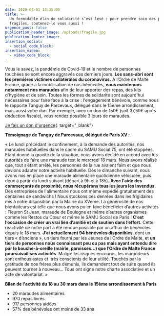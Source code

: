 ```yaml
---
date: 2020-04-01 13:35:00
title: >-
  Un formidable élan de solidarité s’est levé : pour prendre soin des plus
  fragiles, soutenez-le vous aussi !
urgence_post: false
publication_header_image: /uploads/fragile.jpg
publication_footer_image:
insertion_social:
  - social_code_block:
insertion_video:
  - video_code_block:
---
```


Vous le savez, la pand&eacute;mie de Covid-19 et le nombre de personnes touch&eacute;es se sont encore aggrav&eacute;s ces derniers jours. **Les sans-abri sont les premi&egrave;res victimes collat&eacute;rales du coronavirus.** A l’Ordre de Malte France, gr&acirc;ce &agrave; la mobilisation de nos b&eacute;n&eacute;voles,&nbsp;**nous maintenons notamment nos maraudes**&nbsp;afin de leur apporter des repas, des kits d’hygi&egrave;ne et de soin. Toutes les formes de solidarit&eacute; sont aujourd'hui n&eacute;cessaires pour faire face &agrave; la crise : l'engagement b&eacute;n&eacute;vole, comme nous le rapporte Tanguy de Parcevaux, d&eacute;l&eacute;gu&eacute; dans le 15&egrave;me arrondissement, mais aussi votre don. Par exemple, avec un don de 150€ (soit 37,50€ apr&egrave;s d&eacute;duction fiscale), vous rendez possible 3 jours de maraudes.

[Je fais un don d'urgence](https://don.ordredemaltefrance.org/?cid=11&amp;reserved_code_origine=webcovid){: target="_blank"}

**T&eacute;moignage de Tanguy de Parcevaux, d&eacute;l&eacute;gu&eacute; de Paris XV :**

&laquo; Le lundi pr&eacute;c&eacute;dant le confinement, &agrave; la demande des autorit&eacute;s, nos maraudes habituelles dans le cadre du SAMU Social 75, ont &eacute;t&eacute; stopp&eacute;es. Etant donn&eacute; la gravit&eacute; de la situation, nous avons d&eacute;cid&eacute; en accord avec les autorit&eacute;s de faire une maraude test le mercredi 18 mars. Nous avons r&eacute;alis&eacute; que, tout s’&eacute;tant arr&ecirc;t&eacute;, les personnes de la rue avaient faim et que nous devions adapter notre activit&eacute; habituelle. D&egrave;s le dimanche suivant, nous avons mis en place une maraude alimentaire quotidienne v&eacute;hicul&eacute;e, puis deux &agrave; partir du lundi suivant (d&eacute;part &agrave; 9h et &agrave; 18h). **Avec l'aide des commer&ccedil;ants de proximit&eacute;, nous r&eacute;cup&eacute;rons tous les jours les invendus**. Des entreprises de l'alimentaire nous ont m&ecirc;me exp&eacute;di&eacute; gratuitement des centaines de sandwichs \! Nous stockons ces denr&eacute;es dans les frigidaires mis &agrave; notre disposition par la Mairie du XV&egrave;me. La g&eacute;n&eacute;rosit&eacute; de nos bienfaiteurs est telle que nous avons pu en faire b&eacute;n&eacute;ficier d’autres activit&eacute;s : Fleuron St Jean, maraude de Boulogne et m&ecirc;me d’autres organismes comme les Restos du Cœur et m&ecirc;me le SAMU Social de Paris \! **C’est l’occasion de cr&eacute;er un vrai lien d’amiti&eacute; et de soutien dans l’effort.** Cette r&eacute;activit&eacute; de notre part a &eacute;t&eacute; rendue possible par un afflux de b&eacute;n&eacute;voles depuis le 18 mars. **J’ai actuellement 94 b&eacute;n&eacute;voles disponibles**, dont un tiers &laquo; d’anciens &raquo;, un tiers fourni par les Jeunes de l’Ordre de Malte, et **un tiers de personnes nous connaissant peu ou pas mais ayant entendu dire par le bouche-&agrave;-oreille (mairie, paroisses…) que l’Ordre de Malte France poursuivait ses activit&eacute;s**. Malgr&eacute; les risques encourus, les maraudeurs sont enthousiastes et &nbsp;tr&egrave;s conscients de leur utilit&eacute;. Touch&eacute;s par la gratitude de nos fr&egrave;res plus d&eacute;munis, ils demandent tout de suite quand ils peuvent tourner &agrave; nouveau… Tous ont sign&eacute; notre charte associative et un acte de volontariat. &raquo;

**Bilan de l'activit&eacute; du 18 au 30 mars dans le 15&egrave;me arrondissement &agrave; Paris**

* 20 maraudes alimentaires
* 970 repas livr&eacute;s
* 917 personnes aid&eacute;es
* 57% des b&eacute;n&eacute;voles ont moins de 33 ans